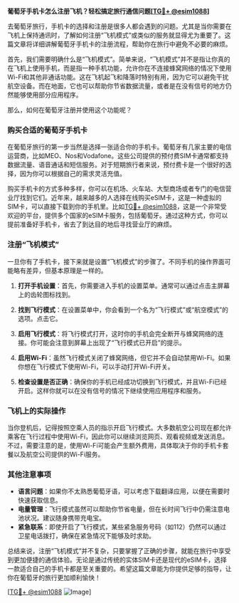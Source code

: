 **葡萄牙手机卡怎么注册飞机？轻松搞定旅行通信问题[[TG💪+ @esim1088](https://t.me/s/esim1088)]**

去葡萄牙旅行，手机卡的选择和注册是很多人都会遇到的问题。尤其是当你需要在飞机上保持通讯时，了解如何注册“飞机模式”或类似的服务就显得尤为重要了。这篇文章将详细讲解葡萄牙手机卡的注册流程，帮助你在旅行中避免不必要的麻烦。

首先，我们需要明确什么是“飞机模式”。简单来说，“飞机模式”并不是指让你真的在飞机上使用手机，而是指一种手机功能，允许你在不连接蜂窝网络的情况下使用Wi-Fi和其他非通话功能。这在飞机起飞和降落时特别有用，因为它可以避免干扰航空设备。而在地面，它也可以帮助你节省数据流量，或者是在没有信号的地方仍然能够使用部分应用程序。

那么，如何在葡萄牙注册并使用这个功能呢？

### 购买合适的葡萄牙手机卡

在葡萄牙旅行的第一步当然是选择一张适合你的手机卡。葡萄牙有几家主要的电信运营商，比如MEO、Nos和Vodafone。这些公司提供的预付费SIM卡通常都支持数据流量、语音通话和短信服务。对于短期旅行者来说，预付费卡是一个很好的选择，因为你可以根据自己的需求灵活充值。

购买手机卡的方式多种多样，你可以在机场、火车站、大型商场或者专门的电信营业厅找到它们。近年来，越来越多的人选择在线购买eSIM卡，这是一种虚拟的SIM卡，可以直接下载到你的手机里。比如[TG💪+ @esim1088](https://t.me/s/esim1088)，这是一个非常受欢迎的平台，提供多个国家的eSIM卡服务，包括葡萄牙。通过这种方式，你可以提前准备好手机卡，省去了到达目的地后寻找营业厅的麻烦。

### 注册“飞机模式”

一旦你有了手机卡，接下来就是设置“飞机模式”的步骤了。不同手机的操作界面可能略有差异，但基本原理是一样的。

1. **打开手机设置**：首先，你需要进入手机的设置菜单。通常可以通过点击主屏幕上的齿轮图标找到。

2. **找到飞行模式**：在设置菜单中，你会看到一个名为“飞行模式”或“航空模式”的选项。点击它。

3. **启用飞行模式**：将飞行模式打开，这时你的手机会完全断开与蜂窝网络的连接。你可能会注意到屏幕上出现了“飞行模式已开启”的提示。

4. **启用Wi-Fi**：虽然飞行模式关闭了蜂窝网络，但它并不会自动禁用Wi-Fi。如果你想在飞行模式下使用Wi-Fi，可以手动打开Wi-Fi开关。

5. **检查设置是否正确**：确保你的手机已经成功切换到飞行模式，并且Wi-Fi已经开启。这样你就可以在没有信号的情况下继续使用应用程序和服务。

### 飞机上的实际操作

当你登机后，记得按照空乘人员的指示开启飞行模式。大多数航空公司现在都允许乘客在飞行过程中使用Wi-Fi，因此你可以继续浏览网页、观看视频或发送消息。不过，需要注意的是，使用Wi-Fi可能会产生额外费用，具体取决于你的手机卡套餐以及航空公司提供的Wi-Fi服务。

### 其他注意事项

- **语言问题**：如果你不太熟悉葡萄牙语，可以考虑下载翻译应用，以便在需要时快速获取信息。
- **电量管理**：飞行模式虽然可以帮助你节省电量，但在长时间飞行中仍需注意电池状况。建议随身携带充电宝。
- **紧急联系**：即使开启了飞行模式，某些紧急服务号码（如112）仍然可以通过卫星电话拨打，确保在紧急情况下能够及时求助。

总结来说，注册“飞机模式”并不复杂，只要掌握了正确的步骤，就能在旅行中享受到更加便捷的通信体验。无论是通过传统的实体SIM卡还是现代的eSIM卡，选择一款适合自己的手机卡都是至关重要的。希望这篇文章能为你提供足够的指导，让你在葡萄牙的旅行更加顺利愉快！

[[TG💪+ @esim1088](https://t.me/s/esim1088) ![Image](https://i.postimg.cc/4NQfJmqS/Snipaste-2025-05-13-00-14-12.png)]